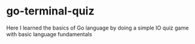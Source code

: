 # go-terminal-quiz
Here I learned the basics of Go language by doing a simple IO quiz game with basic language fundamentals
